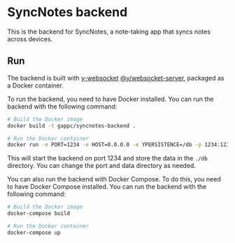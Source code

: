 # SyncNotes backend

This is the backend for SyncNotes, a note-taking app that syncs notes across devices.

## Run

The backend is built with [y-websocket](https://github.com/yjs/y-websocket) [@y/websocket-server](https://github.com/yjs/y-websocket-server/), packaged as a Docker container.

To run the backend, you need to have Docker installed. You can run the backend with the following command:

```bash
# Build the Docker image
docker build -t gappc/syncnotes-backend .

# Run the Docker container
docker run -e PORT=1234 -e HOST=0.0.0.0 -e YPERSISTENCE=/db -p 1234:1234 -v ./db:/data gappc/syncnotes-backend
```

This will start the backend on port 1234 and store the data in the `./db` directory. You can change the port and data directory as needed.

You can also run the backend with Docker Compose. To do this, you need to have Docker Compose installed. You can run the backend with the following command:

```bash
# Build the Docker image
docker-compose build

# Run the Docker container
docker-compose up
```
